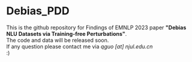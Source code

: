 # Debias_PDD
This is the github repository for Findings of EMNLP 2023 paper **"Debias NLU Datasets via Training-free Perturbations"**. \
The code and data will be released soon.\
If any question please contact me via *qguo \[at\] njul.edu.cn* \
:) 
